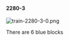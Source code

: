 #### 2280-3
![train-2280-3-0.png](https://github.com/lil-lab/nlvr/raw/master/nlvr/train/images/35/train-2280-3-0.png "train-2280-3-0.png")

There are 6 blue blocks